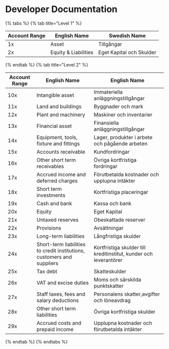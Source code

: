 # Developer Documentation

{% tabs %}
{% tab title="Level 1" %}

| Account Range | English Name          | Swedish Name           |
|---------------|----------------------|------------------------|
| 1x            | Asset                | Tillgångar             |
| 2x            | Equity & Liabilities | Eget Kapital och Skulder |

{% endtab %}
{% tab title="Level 2" %}

| Account Range | English Name                                                | English Name                                       |
|---------------|-----------------------------------------------------------|---------------------------------------------------|
| 10x           | Intangible asset                                          | Immateriella anläggningstillgångar                 |
| 11x           | Land and buildings                                        | Byggnader och mark                                 |
| 12x           | Plant and machinery                                       | Maskiner och inventarier                           |
| 13x           | Financial asset                                           | Finansiella anläggningstillgångar                  |
| 14x           | Equipment, tools, fixture and fittings                    | Lager, produkter i arbete och pågående arbeten     |
| 15x           | Accounts receivable                                       | Kundfordringar                                     |
| 16x           | Other short term receivables                              | Övriga kortfristiga fordringar                     |
| 17x           | Accrued income and deferred charges                       | Förutbetalda kostnader och upplupna intäkter       |
| 18x           | Short term investments                                    | Kortfristiga placeringar                           |
| 19x           | Cash and bank                                             | Kassa och bank                                     |
| 20x           | Equity                                                    | Eget Kapital                                       |
| 21x           | Untaxed reserves                                          | Obeskattade reserver                               |
| 22x           | Provisions                                                | Avsättningar                                       |
| 23x           | Long-term liabilities                                     | Långfristiga skulder                               |
| 24x           | Short-term liabilities to credit institutions, customers and suppliers | Kortfristiga skulder till kreditinstitut, kunder och leverantörer |
| 25x           | Tax debt                                                  | Skatteskulder                                      |
| 26x           | VAT and excise duties                                     | Moms och särskilda punktskatter                    |
| 27x           | Staff taxes, fees and salary deductions                   | Personalens skatter,avgifter och löneavdrag        |
| 28x           | Other short term liabilities                              | Övriga kortfristiga skulder                        |
| 29x           | Accrued costs and prepaid income                          | Upplupna kostnader och förutbetalda intäkter       |

{% endtab %}
{% endtabs %}
